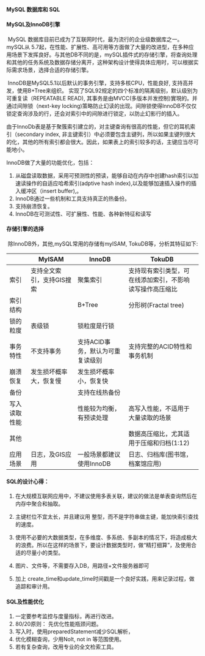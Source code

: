 #### MySQL 数据库和 SQL



#### MySQL及InnoDB引擎

​       MySQL 数据库目前已成为了互联网时代，最为流行的企业级数据库之一。mySQL从 5.7起，在性能、扩展性、高可用等方面做了大量的改进型，在多种应用场景下发挥良好。与其他DB不同的是，mySQL插件式的存储引擎，将查询处理和其他的任务系统及数据存储分离开，这种架构设计使得具体应用时，可以根据实际需求场景，选择合适的存储引擎。

​      InnoDB是MySQL5.1以后默认的事务引擎，支持多核CPU，性能良好, 支持高并发，使用B+Tree来组织。 实现了SQL92规定的四个标准的隔离级别，默认级别为可重复读（REPEATABLE READ),  其事务是由MVCC(多版本并发控制)實現的。并通过间隙锁（next-key locking)策略防止幻读的出现。间隙锁使得InnoDB不仅仅锁定查询涉及的行，还会对索引中的间隙进行锁定，以防止幻影行的插入。

​      由于InnoDb表是基于聚簇索引建立的，对主键查询有很高的性能，但它的耳机索引（secondary index, 非主键索引）中必须要包含主键列，所以如果主键列很大的化，其他的所有索引都会很大。因此，如果表上的索引较多的话，主键应当尽可能地小。

InnoDB做了大量的功能优化，包括：

1. 从磁盘读取数据，采用可预测性的预读，能够自动在内存中创建hash索引以加速读操作的自适应哈希索引(adptive hash index),以及能够加速插入操作的插入缓冲区（insert buffer),。 
2. InnoDB通过一些机制和工具支持真正的热备份。
3. 支持崩溃恢复。
4. InnoDB在可测试性、可扩展性、性能、各种新特征和读写



#### 存储引擎的选择

​     除InnoDB外，其他,mySQL常用的存储有myISAM, TokuDB等，分析其特征如下:



|              | MyISAM                    | InnoDB                           | TokuDB                                                   |
| ------------ | ------------------------- | -------------------------------- | -------------------------------------------------------- |
| 索引         | 支持全文索引，支持GIS搜索 | 聚集索引                         | 支持现有索引类型，可在线添加索引，不影响读写操作高压缩比 |
| 索引结构     |                           | B+Tree                           | 分形树(Fractal tree)                                     |
| 锁的粒度     | 表级锁                    | 锁粒度是行锁                     |                                                          |
| 事务特性     | 不支持事务                | 支持ACID事务，默认为可重复读级别 | 支持完整的ACID特性和事务机制                             |
| 崩溃恢复     | 发生损坏概率大，恢复慢    | 发生损坏概率小，恢复快           |                                                          |
| 备份         |                           | 支持在线热备份                   |                                                          |
| 写入读取性能 |                           | 性能较为均衡，有预读处理         | 高写入性能，不适用于大量读取的场景                       |
| 其他         |                           |                                  | 数据高压缩比，尤其适用于压缩和归档(1:12)                 |
| 应用场景     | 日志，及GIS应用           | 一般场景都建议使用InnoDB         | 日志、归档库(图书馆，档案馆应用)                         |

#### SQL的设计心得：

1. 在大规模互联网应用中，不建议使用多表关联，建议的做法是单表查询然后在内存中聚合和抽取。

2.  主键栏位不宜太长，并且建议用 整型，而不是字符串做主键，能加快索引查找的速度。

3.  使用不必要的大数据类型，在多维度、多系统、多副本的情况下，将造成极大的浪费。所以在这样的场景下，要设计数据类型时，做“精打细算”，及使用合适的尽量小的类型。

4. 图片、文件等，不需要存入DB，用路径+文件服务器即可

5. 加上 create_time和update_time时间戳是一个良好实践，用来记录过程，做追踪和审计用。

   

#### SQL及性能优化

1.  一定要参考监控与度量指标，再进行改进。
2. 80/20原则： 先优化性能瓶颈问题。
3. 写入时，使用preparedStatement减少SQL解析， 
4. 优化模糊查询，少用Nolt, not in 等范围使用。 
5. 若有复杂查询，改用专业的全文检索工具。



